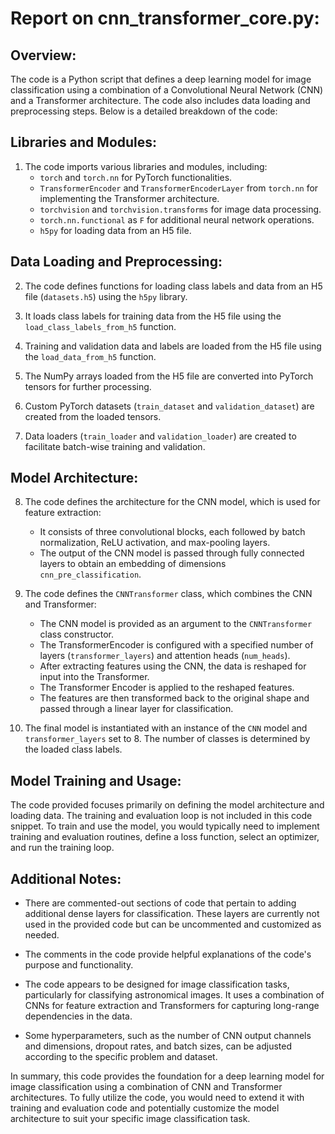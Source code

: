 # Report on cnn_transformer_core.py:

## Overview:

The code is a Python script that defines a deep learning model for image classification using a combination of a Convolutional Neural Network (CNN) and a Transformer architecture. The code also includes data loading and preprocessing steps. Below is a detailed breakdown of the code:

## Libraries and Modules:

1. The code imports various libraries and modules, including:
   - `torch` and `torch.nn` for PyTorch functionalities.
   - `TransformerEncoder` and `TransformerEncoderLayer` from `torch.nn` for implementing the Transformer architecture.
   - `torchvision` and `torchvision.transforms` for image data processing.
   - `torch.nn.functional` as `F` for additional neural network operations.
   - `h5py` for loading data from an H5 file.

## Data Loading and Preprocessing:

2. The code defines functions for loading class labels and data from an H5 file (`datasets.h5`) using the `h5py` library.

3. It loads class labels for training data from the H5 file using the `load_class_labels_from_h5` function.

4. Training and validation data and labels are loaded from the H5 file using the `load_data_from_h5` function.

5. The NumPy arrays loaded from the H5 file are converted into PyTorch tensors for further processing.

6. Custom PyTorch datasets (`train_dataset` and `validation_dataset`) are created from the loaded tensors.

7. Data loaders (`train_loader` and `validation_loader`) are created to facilitate batch-wise training and validation.

## Model Architecture:

8. The code defines the architecture for the CNN model, which is used for feature extraction:
   - It consists of three convolutional blocks, each followed by batch normalization, ReLU activation, and max-pooling layers.
   - The output of the CNN model is passed through fully connected layers to obtain an embedding of dimensions `cnn_pre_classification`.

9. The code defines the `CNNTransformer` class, which combines the CNN and Transformer:
   - The CNN model is provided as an argument to the `CNNTransformer` class constructor.
   - The TransformerEncoder is configured with a specified number of layers (`transformer_layers`) and attention heads (`num_heads`).
   - After extracting features using the CNN, the data is reshaped for input into the Transformer.
   - The Transformer Encoder is applied to the reshaped features.
   - The features are then transformed back to the original shape and passed through a linear layer for classification.

10. The final model is instantiated with an instance of the `CNN` model and `transformer_layers` set to 8. The number of classes is determined by the loaded class labels.

## Model Training and Usage:

The code provided focuses primarily on defining the model architecture and loading data. The training and evaluation loop is not included in this code snippet. To train and use the model, you would typically need to implement training and evaluation routines, define a loss function, select an optimizer, and run the training loop.

## Additional Notes:

- There are commented-out sections of code that pertain to adding additional dense layers for classification. These layers are currently not used in the provided code but can be uncommented and customized as needed.

- The comments in the code provide helpful explanations of the code's purpose and functionality.

- The code appears to be designed for image classification tasks, particularly for classifying astronomical images. It uses a combination of CNNs for feature extraction and Transformers for capturing long-range dependencies in the data.

- Some hyperparameters, such as the number of CNN output channels and dimensions, dropout rates, and batch sizes, can be adjusted according to the specific problem and dataset.

In summary, this code provides the foundation for a deep learning model for image classification using a combination of CNN and Transformer architectures. To fully utilize the code, you would need to extend it with training and evaluation code and potentially customize the model architecture to suit your specific image classification task.
